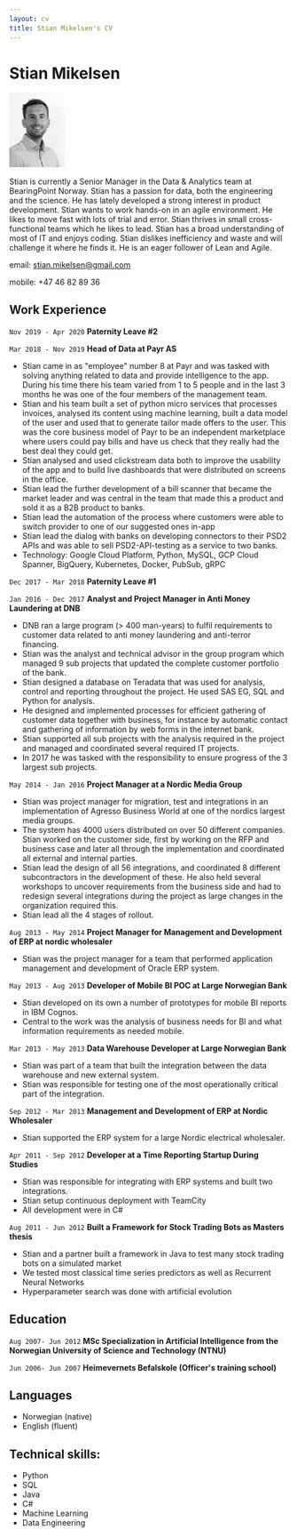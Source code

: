 ```yaml
---
layout: cv
title: Stian Mikelsen's CV
---
```

# Stian Mikelsen

<img src="portrait.jpg" width="100">

Stian is currently a Senior Manager in the Data & Analytics team at BearingPoint Norway. Stian has a passion for data, both the engineering and the science. He has lately developed a strong interest in product development. Stian wants to work hands-on in an agile environment. He likes to move fast with lots of trial and error. Stian thrives in small cross-functional teams which he likes to lead. Stian has a broad understanding of most of IT and enjoys coding. Stian dislikes inefficiency and waste and will challenge it where he finds it. He is an eager follower of Lean and Agile.

email: <a href="stian.mikelsen@gmail.com">stian.mikelsen@gmail.com</a>

mobile: +47 46 82 89 36


## Work Experience

`Nov 2019 - Apr 2020` __Paternity Leave #2__

`Mar 2018 - Nov 2019` __Head of Data at Payr AS__

- Stian came in as "employee" number 8 at Payr and was tasked with solving anything related to data and provide intelligence to the app. During his time there his team varied from 1 to 5 people and in the last 3 months he was one of the four members of the management team.
- Stian and his team built a set of python micro services that processes invoices, analysed its content using machine learning, built a data model of the user and used that to generate tailor made offers to the user. This was the core business model of Payr to be an independent marketplace where users could pay bills and have us check that they really had the best deal they could get.
- Stian analysed and used clickstream data both to improve the usability of the app and to build live dashboards that were distributed on screens in the office.
- Stian lead the further development of a bill scanner that became the market leader and was central in the team that made this a product and sold it as a B2B product to banks.
- Stian lead the automation of the process where customers were able to switch provider to one of our suggested ones in-app  
- Stian lead the dialog with banks on developing connectors to their PSD2 APIs and was able to sell PSD2-API-testing as a service to two banks.
- Technology: Google Cloud Platform, Python, MySQL, GCP Cloud Spanner, BigQuery, Kubernetes, Docker, PubSub, gRPC

`Dec 2017 - Mar 2018` __Paternity Leave #1__

`Jan 2016 - Dec 2017` __Analyst and Project Manager in Anti Money Laundering at DNB__

- DNB ran a large program (> 400 man-years) to fulfil requirements to customer data related to anti money laundering and anti-terror financing. 
- Stian was the analyst and technical advisor in the group program which managed 9 sub projects that updated the complete customer portfolio of the bank. 
- Stian designed a database on Teradata that was used for analysis, control and reporting throughout the project. He used SAS EG, SQL and Python for analysis.
- He designed and implemented processes for efficient gathering of customer data together with business, for instance by automatic contact and gathering of information by web forms in the internet bank. 
- Stian supported all sub projects with the analysis required in the project and managed and coordinated several required IT projects. 
- In 2017 he was tasked with the responsibility to ensure progress of the 3 largest sub projects.

`May 2014 - Jan 2016` __Project Manager at a Nordic Media Group__

- Stian was project manager for migration, test and integrations in an implementation of Agresso Business World at one of the nordics largest media groups. 
- The system has 4000 users distributed on over 50 different companies. Stian worked on the customer side, first by working on the RFP and business case and later all through the implementation and coordinated all external and internal parties. 
- Stian lead the design of all 56 integrations, and coordinated 8 different subcontractors in the development of these. He also held several workshops to uncover requirements from the business side and had to redesign several integrations during the project as large changes in the organization required this. 
- Stian lead all the 4 stages of rollout. 

`Aug 2013 - May 2014` __Project Manager for Management and Development of ERP at nordic wholesaler__

- Stian was the project manager for a team that performed application management and development of Oracle ERP system. 

`May 2013 - Aug 2013` __Developer of Mobile BI POC at Large Norwegian Bank__

- Stian developed on its own a number of prototypes for mobile BI reports in IBM Cognos. 
- Central to the work was the analysis of business needs for BI and what information requirements as needed mobile. 

`Mar 2013 - May 2013` __Data Warehouse Developer at Large Norwegian Bank__

- Stian was part of a team that built the integration between the data warehouse and new external system. 
- Stian was responsible for testing one of the most operationally critical part of the integration. 

`Sep 2012 - Mar 2013` __Management and Development of ERP at Nordic Wholesaler__

- Stian supported the ERP system for a large Nordic electrical wholesaler.

`Apr 2011 - Sep 2012` __Developer at a Time Reporting Startup During Studies__

- Stian was responsible for integrating with ERP systems and built two integrations.
- Stian setup continuous deployment with TeamCity
- All development were in C#

`Aug 2011 - Jun 2012` __Built a Framework for Stock Trading Bots as Masters thesis__
- Stian and a partner built a framework in Java to test many stock trading bots on a simulated market
- We tested most classical time series predictors as well as Recurrent Neural Networks
- Hyperparameter search was done with artificial evolution

<!-- <div style="page-break-after: always;"></div> -->

## Education

`Aug 2007- Jun 2012` __MSc Specialization in Artificial Intelligence from the Norwegian University of Science and Technology (NTNU)__

`Jun 2006- Jun 2007` __Heimevernets Befalskole (Officer's training school)__



## Languages
- Norwegian (native) 
- English (fluent)

## Technical skills:
- Python
- SQL
- Java
- C#
- Machine Learning
- Data Engineering


<!-- ### Footer

Last updated: May 2020 -->



